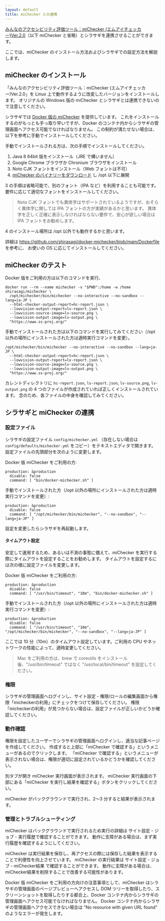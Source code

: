 ```yaml
---
layout: default
title: miChecker との連携
---
```


[みんなのアクセシビリティ評価ツール：miChecker (エムアイチェッカー)Ver.2.0](https://www.soumu.go.jp/main_sosiki/joho_tsusin/b_free/michecker.html)（以下 miChecker と省略）とシラサギを連携させることができます。

ここでは、miChecker のインストール方法およびシラサギでの設定方法を解説します。

## miChecker のインストール

「みんなのアクセシビリティ評価ツール：miChecker (エムアイチェッカー)Ver.2.0」を Linux 上で動作するように改変したバージョンをインストールします。
オリジナルの Windows 版の miChecker とシラサギとは連携できないので注意してください。

シラサギでは [Docker 版の miChecker](https://github.com/shirasagi/docker-michecker) を提供しています。
これをインストールするのがもっとも手っ取り早いですが、Docker のコンテナ内からシラサギの管理画面へアクセス可能でなければなりません。
この制約が満たせない場合は、以下を参考に手動でインストールしてください。

手動でインストールされる方は、次の手順でインストールしてください。

1. Java 8 64bit 版をインストール（JRE で構いません）
2. Google Chrome ブラウザか Chronium ブラウザをインストール
3. Noto CJK フォントをインストール（Web フォントは不可）
4. [miChecker のバイナリーをダウンロード](https://github.com/shirasagi/docker-michecker/raw/main/assets/michecker.tar.bz2) し /opt 以下に展開

3 の手順は省略可能で、別のフォント（IPA など）を利用することも可能です。要件に応じて適切なフォントをインストールしてください。

> Noto CJK フォントでも異体字はサポートされているようですが、おそらく異体字に関しては IPA フォントの方が実績があるかと思います。
> 異体字を正しく正確に表示しなければならない要件で、安心が欲しい場合は IPA フォントをお勧めします。

4 のインストール場所は /opt 以外でも動作するかと思います。

詳細は <https://github.com/shirasagi/docker-michecker/blob/main/Dockerfile> を参考に、
お使いの OS に応じてインストールしてください。

## miChecker のテスト

Docker 版をご利用の方は以下のコマンドを実行、

~~~
docker run --rm --name michecker -v "$PWD":/home -w /home shirasagi/michecker \
  /opt/michecker/bin/michecker --no-interactive --no-sandbox --lang=ja-JP \
  --html-checker-output-report=hc-report.json \
  --lowvision-output-report=lv-report.json \
  --lowvision-source-image=lv-source.png \
  --lowvision-output-image=lv-output.png \
  "https://www.ss-proj.org/"
~~~

手動でインストールされた方は以下のコマンドを実行してみてください（/opt 以外の場所にインストールされた方は適時実行コマンドを変更）。

~~~
/opt/michecker/bin/michecker --no-interactive --no-sandbox --lang=ja-JP \
  --html-checker-output-report=hc-report.json \
  --lowvision-output-report=lv-report.json \
  --lowvision-source-image=lv-source.png \
  --lowvision-output-image=lv-output.png \
  "https://www.ss-proj.org/"
~~~

カレントディレクトリに `hc-report.json`, `lv-report.json`, `lv-source.png`, `lv-output.png` の 4 つのファイルが作成されていれば正しくインストールされています。
念のため、各ファイルの中身を確認してみてください。

## シラサギと miChecker の連携

### 設定ファイル

シラサギの設定ファイル `config/michecker.yml` （存在しない場合は `config/defaults/michecker.yml` をコピー）をテキストエディタで開きます。
設定ファイルの先頭部分を次のように変更します。

Docker 版 miChecker をご利用の方:

~~~
production: &production
  disable: false
  command: [ "bin/docker-michecker.sh" ]
~~~

手動でインストールされた方（/opt 以外の場所にインストールされた方は適時実行コマンドを変更）:

~~~
production: &production
  disable: false
  command: [ "/opt/michecker/bin/michecker", "--no-sandbox", "--lang=ja-JP" ]
~~~

設定を変更したらシラサギを再起動します。

#### タイムアウト設定

安定して運用するため、あるいは不測の事態に備えて、miChecker を実行する際にタイムアウトを設定することをお勧めします。
タイムアウトを設定するには次の様に設定ファイルを変更します。

Docker 版 miChecker をご利用の方:

~~~
production: &production
  disable: false
  command: [ "/usr/bin/timeout", "10m", "bin/docker-michecker.sh" ]
~~~

手動でインストールされた方（/opt 以外の場所にインストールされた方は適時実行コマンドを変更）:

~~~
production: &production
  disable: false
  command: [ "/usr/bin/timeout", "10m", "/opt/michecker/bin/michecker", "--no-sandbox", "--lang=ja-JP" ]
~~~

ここでは 10 分（10m）のタイムアウト設定しています。ご利用の CPU やネットワークの性能によって、適時変更してください。

> Mac をご利用の方は、brew で coreutils をインストール後、"/usr/bin/timeout" ではなく "/usr/local/bin/timeout" を設定してください。

### 権限

シラサギの管理画面へログインし、サイト設定 - 権限/ロールの編集画面から権限「micheckerの利用」にチェックをつけて保存してください。
権限「micheckerの利用」が見つからない場合は、設定ファイルが正しいかどうか確認してください。

### 動作確認

権限を設定したユーザーでシラサギの管理画面へログインし、適当な記事ページを作成してください。
作成すると上部に「miChecker で確認する」というメニューがあるのでクリックします。
「miChecker で確認する」というメニューが表示されない場合は、権限が適切に設定されているかどうかを確認してください。

別タブが開き miChecker 実行画面が表示されます。
miChecker 実行画面の下部にある「miChecker を実行し結果を確認する」ボタンをクリックしてください。

miChecker がバックグラウンドで実行され、2〜3 分すると結果が表示されます。

### 管理とトラブルシューティング

miChecker はバックグラウンドで実行されるため実行の詳細は サイト設定 - ジョブ - 実行履歴で確認することができます。
動作に支障がある場合は、まず実行履歴を確認するようにしてください。

miChecker は実行結果を保存し、再アクセスの際には保存した結果を表示することで利便性を向上させています。
miChecker の実行結果は サイト設定 - ジョブ - miChecker結果 で確認することができます。
動作に支障がある場合は、miChecker結果を削除することで改善する可能性があります。

Docker 版 miChecker をご利用の方向けの注意事項として、miChecker はシラサギの管理画面のページプレビューへアクセスし DOM ツリーを取得したり、スクリーンショットを取得したりする都合上、Docker コンテナ内からシラサギの管理画面へアクセス可能でなければなりません。
Docker コンテナ内からシラサギの管理画面へアクセスできない場合は "No resource with given URL found" のようなエラーが発生します。
